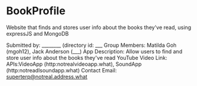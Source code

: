 # BookProfile
Website that finds and stores user info about the books they've read, using expressJS and MongoDB

Submitted by: ________ (directory id: ___
Group Members: Matilda Goh (mgoh12), Jack Anderson (___)
App Description: Allow users to find and store user info about the books they've read
YouTube Video Link: 
APIs:VideoApp (http:notrealvideoapp.what), SoundApp (http:notreadlsoundapp.what)
Contact Email: superterp@notreal.address.what
